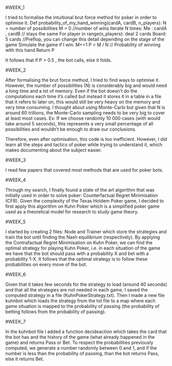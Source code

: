 #WEEK_1

I tried to formalise the intuitional brut force method for poker in order to optimise it. 
Def probability_of_my_hand_winning(cardA, cardB, n_players):
N = number of possibilities
M = 0                   //number of wins
Iterate N times:
      Me : cardA , cardB            // stays the same
	    For player in range(n_players):
			deal 2 cards 
      Board: 5 cards              //Preflop, you can change this detail depending on the stage of the game
      Simulate the game
      if I win: M+=1
P = M / N                    // Probability of winning with this hand
Return  P

It follows that if P > 0.5 , the bot calls, else it folds.


#WEEK_2

After formalising the brut force method, I tried to find ways to optimise it. However, the number of possibilities (N) is considerably big and would need a long time and a lot of memory. 
Even if the bot doesn’t do the computations each time it’s called but instead it stores it in a table in a file that it refers to later on, this would still be very heavy on the memory and very time consuming.
I thought about using Monte-Carlo but given that N is around 60 trillions, the Monte-Carlo sampling needs to be very big to cover at least most cases. Ex: If we choose randomly 10 000 cases (with would take around 5 seconds), this represents a very small percentage of all possibilities and wouldn’t be enough to draw our conclusions.

Therefore, even after optimisation, this code is too inefficient. However, I did learn all the steps and tactics of poker while trying to understand it, which makes documenting about the subject easier.
 
#WEEK_3

I read few papers that covered most methods that are used for poker bots.


#WEEK_4

Through my search, I finally found a state of the art algorithm that was initially used in order to solve poker: Counterfactual Regret Minimisation (CFR).
Given the complexity of the Texas Holdem Poker game, I decided to first apply this algorithm on Kuhn Poker which is a simplified poker game used as a theoretical model for research to study game theory.


#WEEK_5

I started by creating 2 files: Node and Trainer which store the strategies and train the bot until finding the Nash equilibrium (respectively). By applying the Contrafactual Regret Minimisation on Kuhn Poker, we can find the optimal strategy for playing Kuhn Poker, i.e. in each situation of the game we have that the bot should pass with a probability X and bet with a probability 1-X. It follows that the optimal strategy is to follow these probabilities on every move of the bot.


#WEEK_6

Given that it takes few seconds for the strategy to load (around 40 seconds) and that all the strategies are not needed in each game, I saved the computed strategy in a file (KuhnPokerStrategy.txt). Then I made a new file kuhnbot which loads the strategy from the txt file to a map where each game situation is mapped to the probability of passing (the probability of betting follows from the probability of passing).


#WEEK_7

In the kuhnbot file I added a function decideaction which takes the card that the bot has and the history of the game (what already happened in the game) and returns Pass or Bet. To respect the probabilities previously computed, we generate a number randomly between 0 and 1, and if the number is less than the probability of passing, than the bot returns Pass, else it returns Bet.



